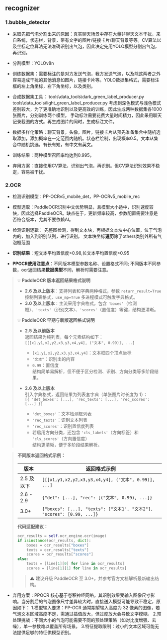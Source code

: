 ## recognizer

### 1.bubble_detector
- 采取先把气泡分割出来的原因：真实聊天场景中存在大量非聊天文本干扰，来自系统，状态栏，背景，带有文字的图片/链接卡片/聊天背景等等。CV算法以及坐标定位算法无法准确识别出气泡，因此决定先用YOLO模型分割出气泡，再识别。
- 分割模型：YOLOv8n
- 训练数据集：需要标注的是对方发送气泡，我方发送气泡，以及除这两者之外容易造成干扰的其他消息如图片，链接卡片等。YOLO数据集格式，需要标注框的左上角坐标，右下角坐标，以及类别。
- 合成数据集工具：
tools\data_tools\dark_green_label_producer.py
tools\data_tools\light_green_label_producer.py
考虑到深色模式与浅色模式差别较大，为了更准确地识别以及更高效的训练，因此生成两种数据集各1000张图片，分别训练两个模型。
手动标注需要花费大量时间精力，因此采用聊天记录截图的方式。再生成图片的同时，生成标注文件。
- 数据多样化策略：聊天背景，头像，图片，链接卡片从预先准备集合中随机选取添加，添加概率在一定范围内随机。状态栏绘制，出现概率0.5。文本从集合中随机挑选，有长有短，有中文有英文。
- 训练结果：两种模型召回率均达到0.995，

- 弃用方案：直接使用CV算法，识别出气泡，再识别。但CV算法识别效果不稳定，容易被干扰。

### 2.OCR
- 检测识别模型：PP-OCRv5_mobile_det，PP-OCRv5_mobile_rec
- 模型选取：PaddleOCR识别中文优势明显，且模型大小适中，识别速度较快，因此选择PaddleOCR。缺点在于，更新频率较高，参数配置需要注意是否符合版本，尤其不要依赖AI。
- 检测识别逻辑：
先整图检测，得到文本块，再根据文本块中心位置，位于气泡内的，加入到识别队列，进行识别。
文本块坐标**遍历**除了others类别外所有气泡框范围
- **识别结果**：短文本平均置信度>0.98,长文本平均置信度>0.95

- **PPOCR使用注意点**：不同版本模型参数名称、设置格式不同;
不同版本不同参数，ocr返回结果**数据类型**不同，解析时需要注意。
> 💡 **PaddleOCR 版本返回结果格式说明**
>
> - **2.6 及以上版本**：支持列表和字典两种格式，参数 `return_result=True` 控制列表格式，`use_mp=True` 多进程模式可触发字典格式。
> - **3.0 及以上版本**：主流采用字典格式，包含 `'boxes'`（检测框）、`'texts'`（识别文本）、`'scores'`（置信度）等键，结构更清晰。
>
> 💡 **PaddleOCR 早期与新版返回格式说明**
>
> - **2.5 及以前版本**  
>   返回结果为纯列表，每个元素结构如下：  
>   `[[[x1,y1,x2,y2,x3,y3,x4,y4], ("文本", 0.99)], ...]`  
>   - `[x1,y1,x2,y2,x3,y3,x4,y4]`：文本框四个顶点坐标  
>   - `"文本"`：识别出的内容  
>   - `0.99`：置信度  
>   结构简单易解析，但不便于区分检测、识别、方向分类等多阶段结果。
>
> - **2.6 及以上版本**  
>   引入字典格式，返回结果为列表套字典（单张图片时长度为 1）：  
>   `[{ 'det_boxes': [...], 'rec_texts': [...], 'rec_scores': [...] }]`  
>   - `'det_boxes'`：文本检测框列表  
>   - `'rec_texts'`：识别文本列表  
>   - `'rec_scores'`：识别置信度列表  
>   - 若启用方向分类，还包含 `'cls_labels'`（方向标签）和 `'cls_scores'`（方向置信度）  
>   结构更清晰，便于多阶段结果解析。
>

>
> **不同版本返回格式示例：**
>
> | 版本         | 返回格式示例                                                         |
> |--------------|---------------------------------------------------------------------|
> | 2.5 及以下   | `[[[x1,y1,x2,y2,x3,y3,x4,y4], ("文本", 0.99)], ...]`                |
> | 2.6 - 2.9    | `{"det": [...], "rec": [("文本", 0.99), ...]}`                      |
> | 3.0+         | `{"boxes": [...], "texts": ["文本1", "文本2"], "scores": [0.99, ...]}` |
>
> **代码适配建议：**
>
> ```python
> ocr_results = self.ocr_engine.ocr(image)
> if isinstance(ocr_results, dict):
>     boxes = ocr_results["boxes"]
>     texts = ocr_results["texts"]
>     scores = ocr_results["scores"]
> else:
>     texts = [line[1][0] for line in ocr_results]
>     scores = [line[1][1] for line in ocr_results]
> ```
>
> > ⚠️ 建议升级 PaddleOCR 至 3.0+，并参考官方文档解析最新输出结构。

- 弃用方案：PPOCR 核心基于卷积神经网络，其识别效果受输入图像尺寸影响。当分割后的气泡图像尺寸差异较大时，直接送入模型可能导致不稳定，原因如下：
1.模型输入要求：PP-OCR 通常期望输入高度为 32 像素的图像，若气泡文本区域高度不足，需通过插值放大，但过度放大会导致文字模糊。
2.预处理挑战：不同大小的气泡可能需要不同的预处理策略（如对比度增强、去噪），单一参数难以覆盖所有场景。
3.特征提取限制：过小的文本区域可能无法提供足够的特征供模型识别。